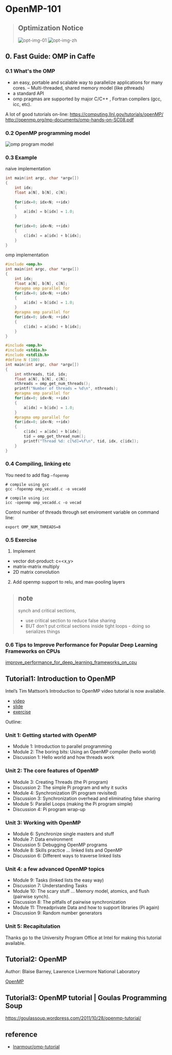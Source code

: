 # OpenMP-101

> ## Optimization Notice
> ![opt-img-01](./assets/opt-notice-en_080411.gif)
> ![opt-img-zh](./assets/Chinese.gif)

## 0. Fast Guide: OMP in Caffe

### 0.1 What's the OMP

- an easy, portable and scalable way to parallelize applications for  many cores. – Multi-threaded, shared memory model (like pthreads) 
- a standard API
- omp pragmas are supported by major C/C++ , Fortran compilers (gcc, icc, etc).  
 
A lot of good tutorials on-line: https://computing.llnl.gov/tutorials/openMP/ http://openmp.org/mp-documents/omp-hands-on-SC08.pdf 

### 0.2 OpenMP programming model 

![omp program model](./assets/omp1.png)

### 0.3 Example

naive implementation

```c
int main(int argc, char *argv[])
{
    int idx;
    float a[N], b[N], c[N];
    
    for(idx=0; idx<N; ++idx)
    {
        a[idx] = b[idx] = 1.0;
    }
    
    for(idx=0; idx<N; ++idx)
    {
        c[idx] = a[idx] + b[idx];
    }
}
```

omp implementation

```c
#include <omp.h>
int main(int argc, char *argv[])
{
    int idx;
    float a[N], b[N], c[N];
    #pragma omp parallel for
    for(idx=0; idx<N; ++idx)
    {
        a[idx] = b[idx] = 1.0;
    }
    #pragma omp parallel for
    for(idx=0; idx<N; ++idx)
    {
        c[idx] = a[idx] + b[idx];
    }
}
```

```c
#include <omp.h>
#include <stdio.h>
#include <stdlib.h>
#define N (100)
int main(int argc, char *argv[])
{
    int nthreads, tid, idx;
    float a[N], b[N], c[N];
    nthreads = omp_get_num_threads();
    printf("Number of threads = %d\n", nthreads);
    #pragma omp parallel for
    for(idx=0; idx<N; ++idx)
    {
        a[idx] = b[idx] = 1.0;
    }
    #pragma omp parallel for
    for(idx=0; idx<N; ++idx)
    {
        c[idx] = a[idx] + b[idx];
        tid = omp_get_thread_num();
        printf("Thread %d: c[%d]=%f\n", tid, idx, c[idx]);
    }
}
```

### 0.4 Compiling, linking etc 

You need to add flag `–fopenmp`

```shell
# compile using gcc
gcc -fopenmp omp_vecadd.c -o vecadd

# compile using icc
icc -openmp omp_vecadd.c -o vecad
```

Control number of threads through set enviroment variable on command line:

```shell
export OMP_NUM_THREADS=8 
```

### 0.5 Exercise

1. Implement
  - vector dot-product: c=<x,y>
  - matrix-matrix multiply
  - 2D matrix convolution
2. Add openmp support to relu, and max-pooling layers 

> ## note
> synch and critical sections,
> - use critical section to reduce false sharing
> - BUT don't put critical sections inside tight loops - doing so serializes things

### 0.6 Tips to Improve Performance for Popular Deep Learning Frameworks on CPUs

[improve_performance_for_deep_learning_frameworks_on_cpu](./improve_performance_for_deep_learning_frameworks_on_cpu.md)

## Tutorial1: Introduction to OpenMP

Intel’s Tim Mattson’s Introduction to OpenMP video tutorial is now available.

- [video](https://www.youtube.com/playlist?list=PLLX-Q6B8xqZ8n8bwjGdzBJ25X2utwnoEG)
- [slide](https://www.openmp.org/wp-content/uploads/Intro_To_OpenMP_Mattson.pdf)
- [exercise](http://www.openmp.org/wp-content/uploads/FMattson_OMP_exercises.zip)

Outline:

### Unit 1: Getting started with OpenMP

- Module 1: Introduction to parallel programming
- Module 2: The boring bits: Using an OpenMP compiler (hello world)
- Discussion 1: Hello world and how threads work

### Unit 2: The core features of OpenMP
- Module 3: Creating Threads (the Pi program)
- Discussion 2: The simple Pi program and why it sucks
- Module 4: Synchronization (Pi program revisited)
- Discussion 3: Synchronization overhead and eliminating false sharing
- Module 5: Parallel Loops (making the Pi program simple)
- Discussion 4: Pi program wrap-up

### Unit 3: Working with OpenMP
- Module 6: Synchronize single masters and stuff
- Module 7: Data environment
- Discussion 5: Debugging OpenMP programs
- Module 8: Skills practice … linked lists and OpenMP
- Discussion 6: Different ways to traverse linked lists

### Unit 4: a few advanced OpenMP topics
- Module 9: Tasks (linked lists the easy way)
- Discussion 7: Understanding Tasks
- Module 10: The scary stuff … Memory model, atomics, and flush (pairwise synch).
- Discussion 8: The pitfalls of pairwise synchronization
- Module 11: Threadprivate Data and how to support libraries (Pi again)
- Discussion 9: Random number generators

### Unit 5: Recapitulation

Thanks go to the University Program Office at Intel for making this tutorial available.

## Tutorial2: OpenMP

Author: Blaise Barney, Lawrence Livermore National Laboratory

[OpenMP](https://computing.llnl.gov/tutorials/openMP/)

## Tutorial3: OpenMP tutorial | Goulas Programming Soup  
https://goulassoup.wordpress.com/2011/10/28/openmp-tutorial/

## reference

- [lnarmour/omp-tutorial](https://github.com/lnarmour/omp-tutorial)

